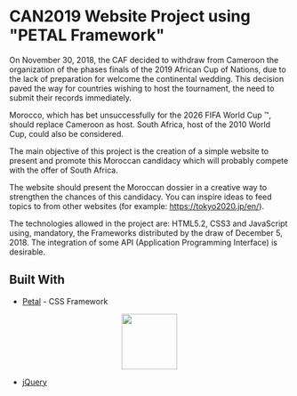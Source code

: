 # CAN2019 Website Project using "PETAL Framework"

On November 30, 2018, the CAF decided to withdraw from Cameroon the organization of the phases
finals of the 2019 African Cup of Nations, due to the lack of preparation for
welcome the continental wedding. This decision paved the way for countries wishing to host
the tournament, the need to submit their records immediately.

Morocco, which has bet unsuccessfully for the 2026 FIFA World Cup ™, should
replace Cameroon as host. South Africa, host of the 2010 World Cup,
could also be considered.

The main objective of this project is the creation of a simple website to present and
promote this Moroccan candidacy which will probably compete with the offer of
South Africa.

The website should present the Moroccan dossier in a creative way to strengthen the
chances of this candidacy. You can inspire ideas to feed topics to
from other websites (for example: https://tokyo2020.jp/en/).

The technologies allowed in the project are: HTML5.2, CSS3 and JavaScript using,
mandatory, the Frameworks distributed by the draw of December 5, 2018.
The integration of some API (Application Programming Interface) is desirable.

## Built With
* [Petal](https://shakrmedia.github.io/petal/) - CSS Framework

<p align="center">
    <img width="100" height="100" src="http://shakrmedia.github.io/petal/assets/petal-logo.svg">
</p>

* [jQuery](https://jquery.com/)
